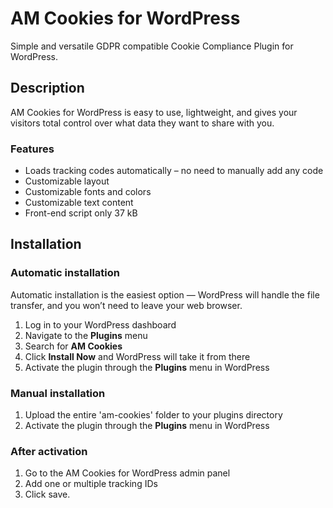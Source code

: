 # AM Cookies for WordPress

Simple and versatile GDPR compatible Cookie Compliance Plugin for WordPress.

## Description

AM Cookies for WordPress is easy to use, lightweight, and gives your visitors total control over what data they want to share with you.

### Features

- Loads tracking codes automatically – no need to manually add any code
- Customizable layout
- Customizable fonts and colors
- Customizable text content
- Front-end script only 37 kB

## Installation

### Automatic installation

Automatic installation is the easiest option — WordPress will handle the file transfer, and you won’t need to leave your web browser.

1. Log in to your WordPress dashboard
2. Navigate to the **Plugins** menu
3. Search for **AM Cookies**
4. Click **Install Now** and WordPress will take it from there
5. Activate the plugin through the **Plugins** menu in WordPress

### Manual installation

1. Upload the entire 'am-cookies' folder to your plugins directory
2. Activate the plugin through the **Plugins** menu in WordPress

### After activation

1. Go to the AM Cookies for WordPress admin panel
2. Add one or multiple tracking IDs
3. Click save.